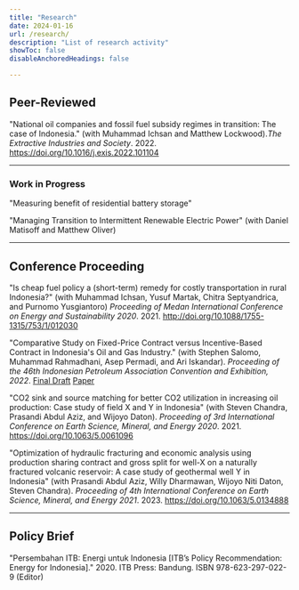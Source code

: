 ```yaml
---
title: "Research" 
date: 2024-01-16
url: /research/
description: "List of research activity" 
showToc: false
disableAnchoredHeadings: false

---
```


## Peer-Reviewed

"National oil companies and fossil fuel subsidy regimes in transition: The case of Indonesia." (with Muhammad Ichsan and Matthew Lockwood).<i>The Extractive Industries and Society</i>. 2022. https://doi.org/10.1016/j.exis.2022.101104

---

### Work in Progress

"Measuring benefit of residential battery storage"

"Managing Transition to Intermittent Renewable Electric Power" (with Daniel Matisoff and Matthew Oliver)

---

## Conference Proceeding

"Is cheap fuel policy a (short-term) remedy for costly transportation in rural Indonesia?" (with Muhammad Ichsan, Yusuf Martak, Chitra Septyandrica, and Purnomo Yusgiantoro) <i>Proceeding of Medan International Conference on Energy and Sustainability 2020</i>. 2021. http://doi.org/10.1088/1755-1315/753/1/012030

"Comparative Study on Fixed-Price Contract versus Incentive-Based Contract in Indonesia's Oil and Gas Industry." (with Stephen Salomo, Muhammad Rahmadhani, Asep Permadi, and Ari Iskandar). <i>Proceeding of the 46th Indonesian Petroleum Association Convention and Exhibition, 2022</i>. [Final Draft](/22_IPA_Final_Draft.pdf) [Paper](https://www.ipa.or.id/en/publications/comparative-study-on-fixed-price-contract-versus-incentive-based-contract-in-indonesia-s-oil-and-gas-industry)

"CO2 sink and source matching for better CO2 utilization in increasing oil production: Case study of field X and Y in Indonesia" (with Steven Chandra, Prasandi Abdul Aziz, and Wijoyo Daton). <i>Proceeding of 3rd International Conference on Earth Science, Mineral, and Energy 2020</i>. 2021. https://doi.org/10.1063/5.0061096

"Optimization of hydraulic fracturing and economic analysis using production sharing contract and gross split for well-X on a naturally fractured volcanic reservoir: A case study of geothermal well Y in Indonesia" (with Prasandi Abdul Aziz,  Willy Dharmawan,  Wijoyo Niti Daton,  Steven Chandra). <i> Proceeding of 4th International Conference on Earth Science, Mineral, and Energy 2021</i>. 2023. https://doi.org/10.1063/5.0134888

---

## Policy Brief
"Persembahan ITB: Energi untuk Indonesia [ITB’s Policy Recommendation: Energy for Indonesia]." 2020. ITB Press: Bandung. ISBN 978-623-297-022-9 (Editor)

 

